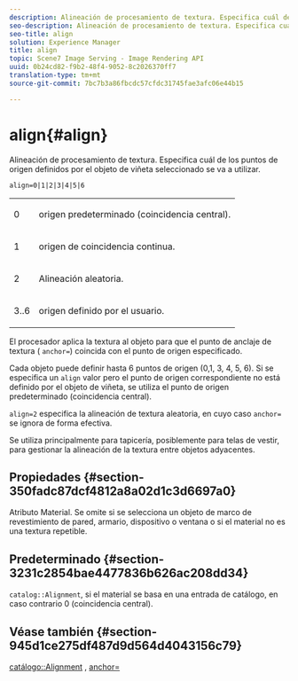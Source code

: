 ```yaml
---
description: Alineación de procesamiento de textura. Especifica cuál de los puntos de origen definidos por el objeto de viñeta seleccionado se va a utilizar.
seo-description: Alineación de procesamiento de textura. Especifica cuál de los puntos de origen definidos por el objeto de viñeta seleccionado se va a utilizar.
seo-title: align
solution: Experience Manager
title: align
topic: Scene7 Image Serving - Image Rendering API
uuid: 0b24cd82-f9b2-48f4-9052-8c2026370ff7
translation-type: tm+mt
source-git-commit: 7bc7b3a86fbcdc57cfdc31745fae3afc06e44b15

---
```



# align{#align}

Alineación de procesamiento de textura. Especifica cuál de los puntos de origen definidos por el objeto de viñeta seleccionado se va a utilizar.

`align=0|1|2|3|4|5|6`

<table id="simpletable_D15233999E35488EB2F933BD72798E2F"> 
 <tr class="strow"> 
  <td class="stentry"> <p>0 </p></td> 
  <td class="stentry"> <p>origen predeterminado (coincidencia central). </p></td> 
 </tr> 
 <tr class="strow"> 
  <td class="stentry"> <p>1 </p></td> 
  <td class="stentry"> <p>origen de coincidencia continua. </p></td> 
 </tr> 
 <tr class="strow"> 
  <td class="stentry"> <p>2 </p></td> 
  <td class="stentry"> <p>Alineación aleatoria. </p></td> 
 </tr> 
 <tr class="strow"> 
  <td class="stentry"> <p>3..6 </p></td> 
  <td class="stentry"> <p>origen definido por el usuario. </p></td> 
 </tr> 
</table>

El procesador aplica la textura al objeto para que el punto de anclaje de textura ( `anchor=`) coincida con el punto de origen especificado.

Cada objeto puede definir hasta 6 puntos de origen (0,1, 3, 4, 5, 6). Si se especifica un `align` valor pero el punto de origen correspondiente no está definido por el objeto de viñeta, se utiliza el punto de origen predeterminado (coincidencia central).

`align=2` especifica la alineación de textura aleatoria, en cuyo caso `anchor=` se ignora de forma efectiva.

Se utiliza principalmente para tapicería, posiblemente para telas de vestir, para gestionar la alineación de la textura entre objetos adyacentes.

## Propiedades {#section-350fadc87dcf4812a8a02d1c3d6697a0}

Atributo Material. Se omite si se selecciona un objeto de marco de revestimiento de pared, armario, dispositivo o ventana o si el material no es una textura repetible.

## Predeterminado {#section-3231c2854bae4477836b626ac208dd34}

`catalog::Alignment`, si el material se basa en una entrada de catálogo, en caso contrario 0 (coincidencia central).

## Véase también {#section-945d1ce275df487d9d564d4043156c79}

[catálogo::Alignment](../../../../../ir-api/material-cat/image-rendering-api-ref/c-ir-material-catalog/c-ir-material-data-reference/r-ir-alignment.md#reference-e52152e8dc244d0aa13b40c615d0f399) , [anchor=](../../../../../ir-api/http-protocol/image-rendering-api-ref/c-ir-http-protocol-ref/c-ir-http-protocol-command-reference/r-ir-http-anchor.md#reference-d53923d785c9442997dc7f2199524c26)
